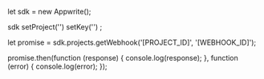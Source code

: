 let sdk = new Appwrite();

sdk
    setProject('')
    setKey('')
;

let promise = sdk.projects.getWebhook('[PROJECT_ID]', '[WEBHOOK_ID]');

promise.then(function (response) {
    console.log(response);
}, function (error) {
    console.log(error);
});